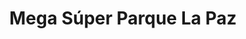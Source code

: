 ---
title: "Mega Súper Parque La Paz"
url: /san-jose/mega-super-parque-la-paz/
shop: supermercado
---